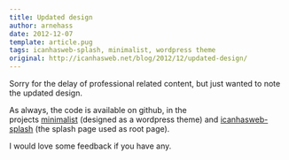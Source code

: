 ```yaml
---
title: Updated design
author: arnehass
date: 2012-12-07
template: article.pug
tags: icanhasweb-splash, minimalist, wordpress theme
original: http://icanhasweb.net/blog/2012/12/updated-design/
---
```


<p>Sorry for the delay of professional related content, but just wanted to note the updated design.</p>
<p>As always, the code is available on github, in the projects&nbsp;<a href="https://github.com/megoth/minimalist">minimalist</a>&nbsp;(designed as a wordpress theme) and <a href="https://github.com/megoth/icanhasweb-splash">icanhasweb-splash</a> (the splash page used as root page).</p>
<p>I would love some feedback if you have any.</p>
